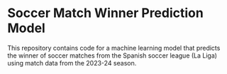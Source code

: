 # Soccer Match Winner Prediction Model
This repository contains code for a machine learning model that predicts the winner of soccer matches from the Spanish soccer league (La Liga) using match data from the 2023-24 season.
